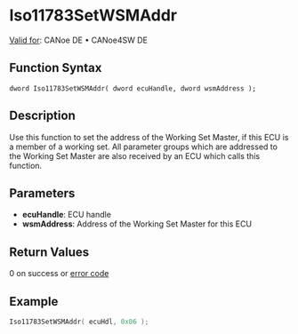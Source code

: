 # Iso11783SetWSMAddr

[Valid for](../../../../Shared/FeatureAvailability.md): CANoe DE • CANoe4SW DE

## Function Syntax

```
dword Iso11783SetWSMAddr( dword ecuHandle, dword wsmAddress );
```

## Description

Use this function to set the address of the Working Set Master, if this ECU is a member of a working set. All parameter groups which are addressed to the Working Set Master are also received by an ECU which calls this function.

## Parameters

- **ecuHandle**: ECU handle
- **wsmAddress**: Address of the Working Set Master for this ECU

## Return Values

0 on success or [error code](../CAPLfunctionsISONLErrorCodes.md)

## Example

```c
Iso11783SetWSMAddr( ecuHdl, 0x06 );
```
